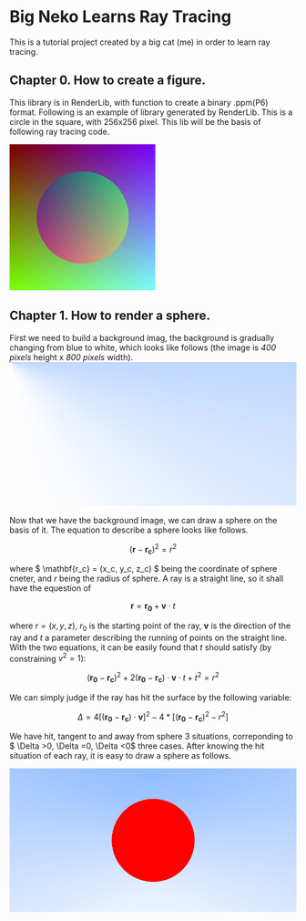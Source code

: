 # Big Neko Learns Ray Tracing


This is a tutorial project created by a big cat (me) in order to learn ray tracing.

## **Chapter 0.** How to create a figure.

This library is in RenderLib, with function to create a binary .ppm(P6) format. Following is an example of library generated by RenderLib. This is a circle in the square, with 256x256 pixel. This lib will be the basis of following ray tracing code.

![test.png](./RenderLib/test.png)

## **Chapter 1.** How to render a sphere.

First we need to build a background imag, the background is gradually changing from blue to white, which looks like follows (the image is *400 pixels* height x *800 pixels* width).
![background.png](./Chapter1/background.png)

Now that we have the background image, we can draw a sphere on the basis of it. The equation to describe a sphere looks like follows. 

$$ (\mathbf{r} - \mathbf{r_c})^2 = r^2 $$

where $ \mathbf{r_c} = (x_c, y_c, z_c) $ being the coordinate of sphere cneter, and $r$ being the radius of sphere. A ray is a straight line, so it shall have the equestion of 

$$ \mathbf{r }= \mathbf{r_0} + \mathbf{v} \cdot t$$

where $r = (x, y, z)$, $r_0$ is the starting point of the ray, $\mathbf{v}$ is the direction of the ray and $t$ a parameter describing the running of points on the straight line. With the two equations, it can be easily found that $t$ should satisfy (by constraining $v^2=1$):

$$(\mathbf{r_0}-\mathbf{r_c})^2 +2(\mathbf{r_0}-\mathbf{r_c})\cdot \mathbf{v} \cdot t + t^2 = r^2$$

We can simply judge if the ray has hit the surface by the following variable:

$$ \Delta = 4[(\mathbf{r_0}-\mathbf{r_c})\cdot\mathbf{v}]^2 - 4*[(\mathbf{r_0}-\mathbf{r_c})^2 - r^2]$$

We have hit, tangent to and away from sphere 3 situations, correponding to $ \Delta >0, \Delta =0, \Delta <0$ three cases. After knowing the hit situation of each ray, it is easy to draw a sphere as follows.

![red_shpere.png](./Chapter1/bg_sphere_red.png)